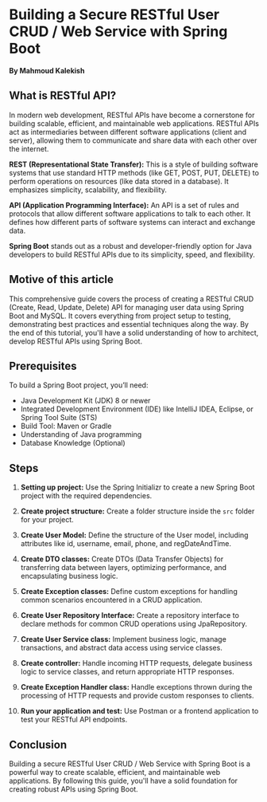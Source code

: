 # Building a Secure RESTful User CRUD / Web Service with Spring Boot

**By Mahmoud Kalekish**

## What is RESTful API?

In modern web development, RESTful APIs have become a cornerstone for building scalable, efficient, and maintainable web applications. RESTful APIs act as intermediaries between different software applications (client and server), allowing them to communicate and share data with each other over the internet.

**REST (Representational State Transfer):** This is a style of building software systems that use standard HTTP methods (like GET, POST, PUT, DELETE) to perform operations on resources (like data stored in a database). It emphasizes simplicity, scalability, and flexibility.

**API (Application Programming Interface):** An API is a set of rules and protocols that allow different software applications to talk to each other. It defines how different parts of software systems can interact and exchange data.

**Spring Boot** stands out as a robust and developer-friendly option for Java developers to build RESTful APIs due to its simplicity, speed, and flexibility.

## Motive of this article

This comprehensive guide covers the process of creating a RESTful CRUD (Create, Read, Update, Delete) API for managing user data using Spring Boot and MySQL. It covers everything from project setup to testing, demonstrating best practices and essential techniques along the way. By the end of this tutorial, you'll have a solid understanding of how to architect, develop RESTful APIs using Spring Boot.

## Prerequisites

To build a Spring Boot project, you’ll need:

- Java Development Kit (JDK) 8 or newer
- Integrated Development Environment (IDE) like IntelliJ IDEA, Eclipse, or Spring Tool Suite (STS)
- Build Tool: Maven or Gradle
- Understanding of Java programming
- Database Knowledge (Optional)

## Steps

1. **Setting up project:** Use the Spring Initializr to create a new Spring Boot project with the required dependencies.

2. **Create project structure:** Create a folder structure inside the `src` folder for your project.

3. **Create User Model:** Define the structure of the User model, including attributes like id, username, email, phone, and regDateAndTime.

4. **Create DTO classes:** Create DTOs (Data Transfer Objects) for transferring data between layers, optimizing performance, and encapsulating business logic.

5. **Create Exception classes:** Define custom exceptions for handling common scenarios encountered in a CRUD application.

6. **Create User Repository Interface:** Create a repository interface to declare methods for common CRUD operations using JpaRepository.

7. **Create User Service class:** Implement business logic, manage transactions, and abstract data access using service classes.

8. **Create controller:** Handle incoming HTTP requests, delegate business logic to service classes, and return appropriate HTTP responses.

9. **Create Exception Handler class:** Handle exceptions thrown during the processing of HTTP requests and provide custom responses to clients.

10. **Run your application and test:** Use Postman or a frontend application to test your RESTful API endpoints.

## Conclusion

Building a secure RESTful User CRUD / Web Service with Spring Boot is a powerful way to create scalable, efficient, and maintainable web applications. By following this guide, you'll have a solid foundation for creating robust APIs using Spring Boot.
